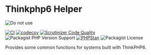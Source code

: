 Thinkphp6 Helper
===
![Do not use](https://img.shields.io/badge/Under%20development-Don't%20use-red)

[![CI](https://github.com/aspirantzhang/thinkphp6-helper/actions/workflows/ci.yml/badge.svg)](https://github.com/aspirantzhang/thinkphp6-helper/actions/workflows/ci.yml)
[![codecov](https://codecov.io/gh/aspirantzhang/octopus-helper/branch/main/graph/badge.svg?token=9M8LYHU3K6)](https://codecov.io/gh/aspirantzhang/thinkphp6-helper)
[![Scrutinizer Code Quality](https://scrutinizer-ci.com/g/aspirantzhang/thinkphp6-helper/badges/quality-score.png?b=main)](https://scrutinizer-ci.com/g/aspirantzhang/thinkphp6-helper/?branch=main)
![Packagist PHP Version Support](https://img.shields.io/packagist/php-v/aspirantzhang/thinkphp6-helper)
[![PHPStan](https://img.shields.io/badge/PHPStan-level%205-brightgreen.svg?style=flat)](https://phpstan.org/)
![Packagist License](https://img.shields.io/packagist/l/aspirantzhang/thinkphp6-helper)

Provides some common functions for systems built with ThinkPHP6.
